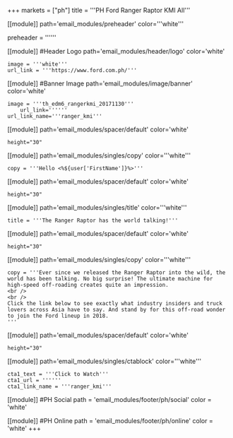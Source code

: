 +++
markets = ["ph"]
title = '''PH Ford Ranger Raptor KMI All'''

[[module]]
path='email_modules/preheader'
color='''white'''

preheader = ''''''

[[module]] #Header Logo
path='email_modules/header/logo'
color='white'

	image = '''white'''
	url_link = '''https://www.ford.com.ph/'''

[[module]] #Banner Image
path='email_modules/image/banner'
color='white'

	image = '''th_edm6_rangerkmi_20171130'''
		url_link=''''''
	url_link_name='''ranger_kmi'''

[[module]]
path='email_modules/spacer/default'
color='white'

	height="30"
    
[[module]]
path='email_modules/singles/copy'
color='''white'''

	copy = '''Hello <%${user['FirstName']}%>'''
    
[[module]]
path='email_modules/spacer/default'
color='white'

	height="30"
    
[[module]]
path='email_modules/singles/title'
color='''white'''

	title = '''The Ranger Raptor has the world talking!'''

[[module]]
path='email_modules/spacer/default'
color='white'

	height="30"

[[module]]
path='email_modules/singles/copy'
color='''white'''

	copy = '''Ever since we released the Ranger Raptor into the wild, the world has been talking. No big surprise! The ultimate machine for high-speed off-roading creates quite an impression.
    <br />
    <br />
    Click the link below to see exactly what industry insiders and truck lovers across Asia have to say. And stand by for this off-road wonder to join the Ford lineup in 2018.
    '''
    
[[module]]
path='email_modules/spacer/default'
color='white'

	height="30"
    
[[module]]
path='email_modules/singles/ctablock'
color='''white'''

	cta1_text = '''Click to Watch'''
	cta1_url = ''''''
	cta1_link_name = '''ranger_kmi'''

[[module]] #PH Social
path = 'email_modules/footer/ph/social'
color = 'white'

[[module]] #PH Online
path = 'email_modules/footer/ph/online'
color = 'white'
+++